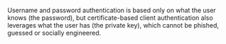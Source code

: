 Username and password authentication is based only on what the user knows (the password), but certificate-based client authentication also leverages what the user has (the private key), which cannot be phished, guessed or socially engineered.
